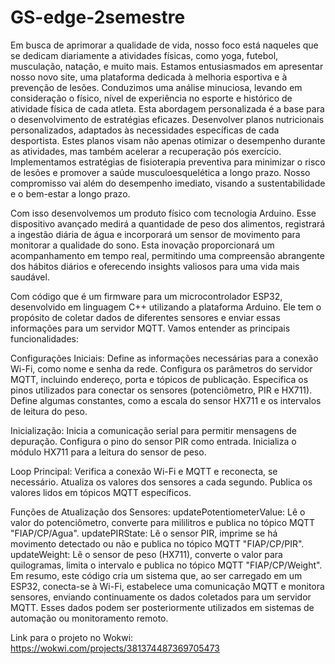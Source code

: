 # GS-edge-2semestre

Em busca de aprimorar a qualidade de vida, nosso foco está naqueles que se dedicam diariamente a atividades físicas, como yoga, futebol, musculação, natação,
e muito mais. Estamos entusiasmados em apresentar nosso novo site, uma plataforma dedicada à melhoria esportiva e à prevenção de lesões.
Conduzimos uma análise minuciosa, levando em consideração o físico, nível de experiência no esporte e histórico de atividade física de cada atleta.
Esta abordagem personalizada é a base para o desenvolvimento de estratégias eficazes. Desenvolver planos nutricionais personalizados, adaptados às necessidades 
específicas de cada desportista. 
Estes planos visam não apenas otimizar o desempenho durante as atividades, mas também acelerar a recuperação pós exercício. Implementamos estratégias de 
fisioterapia preventiva para minimizar o risco de lesões e promover a saúde musculoesquelética a longo prazo. Nosso compromisso vai além do desempenho imediato, 
visando a sustentabilidade e o bem-estar a longo prazo. 

Com isso desenvolvemos um produto físico com tecnologia Arduino. Esse dispositivo avançado medirá a quantidade de peso dos alimentos,
registrará a ingestão diária de água e incorporará um sensor de movimento para monitorar a qualidade do sono. Esta inovação proporcionará um acompanhamento
em tempo real, permitindo uma compreensão abrangente dos hábitos diários e oferecendo insights valiosos para uma vida mais saudável.

Com código que é um firmware para um microcontrolador ESP32, desenvolvido em linguagem C++ utilizando a plataforma Arduino.
Ele tem o propósito de coletar dados de diferentes sensores e enviar essas informações para um servidor MQTT. Vamos entender as principais funcionalidades:

Configurações Iniciais:
Define as informações necessárias para a conexão Wi-Fi, como nome e senha da rede.
Configura os parâmetros do servidor MQTT, incluindo endereço, porta e tópicos de publicação.
Especifica os pinos utilizados para conectar os sensores (potenciômetro, PIR e HX711).
Define algumas constantes, como a escala do sensor HX711 e os intervalos de leitura do peso.

Inicialização:
Inicia a comunicação serial para permitir mensagens de depuração.
Configura o pino do sensor PIR como entrada.
Inicializa o módulo HX711 para a leitura do sensor de peso.

Loop Principal:
Verifica a conexão Wi-Fi e MQTT e reconecta, se necessário.
Atualiza os valores dos sensores a cada segundo.
Publica os valores lidos em tópicos MQTT específicos.

Funções de Atualização dos Sensores:
updatePotentiometerValue: Lê o valor do potenciômetro, converte para mililitros e publica no tópico MQTT "FIAP/CP/Agua".
updatePIRState: Lê o sensor PIR, imprime se há movimento detectado ou não e publica no tópico MQTT "FIAP/CP/PIR".
updateWeight: Lê o sensor de peso (HX711), converte o valor para quilogramas, limita o intervalo e publica no tópico MQTT "FIAP/CP/Weight".
Em resumo, este código cria um sistema que, ao ser carregado em um ESP32, conecta-se à Wi-Fi, estabelece uma comunicação MQTT e monitora sensores,
enviando continuamente os dados coletados para um servidor MQTT. Esses dados podem ser posteriormente utilizados em sistemas de automação ou monitoramento remoto.

Link para o projeto no Wokwi: https://wokwi.com/projects/381374487369705473




